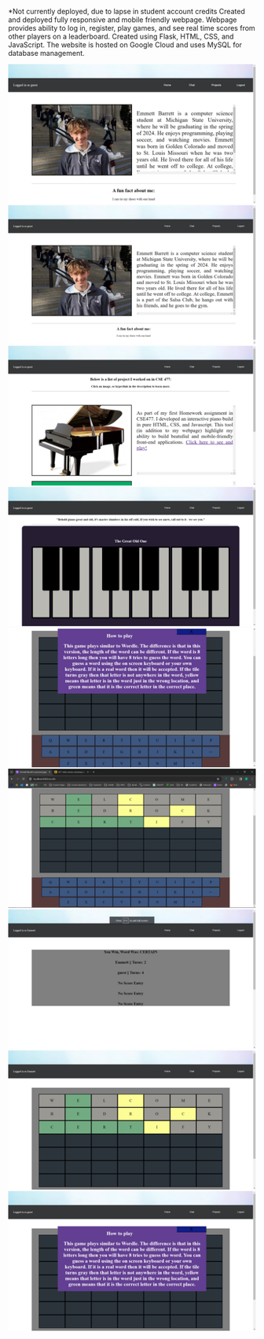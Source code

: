 *Not currently deployed, due to lapse in student account credits
Created and deployed fully responsive and mobile friendly webpage. Webpage provides ability to log in, register, play games, and see real time scores from other players on a leaderboard.
Created using Flask, HTML, CSS, and JavaScript. The website is hosted on Google Cloud and uses MySQL for database management. 

![](https://github.com/Ebarrett11/Gif_Hosting/blob/master/Screenshot%20(112).png)
![](https://github.com/Ebarrett11/Gif_Hosting/blob/master/Screenshot%20(113).png)
![](https://github.com/Ebarrett11/Gif_Hosting/blob/master/Screenshot%20(114).png)
![](https://github.com/Ebarrett11/Gif_Hosting/blob/master/Screenshot%20(115).png)
![](https://github.com/Ebarrett11/Gif_Hosting/blob/master/Screenshot%20(116).png)
![](https://github.com/Ebarrett11/Gif_Hosting/blob/master/Screenshot%20(117).png)
![](https://github.com/Ebarrett11/Gif_Hosting/blob/master/Screenshot%20(118).png)
![](https://github.com/Ebarrett11/Gif_Hosting/blob/master/Screenshot%20(119).png)
![](https://github.com/Ebarrett11/Gif_Hosting/blob/master/Screenshot%20(120).png)
